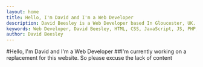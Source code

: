 ```yaml
---
layout: home
title: Hello, I'm David and I'm a Web Developer
description: David Beesley is a Web Developer based In Gloucester, UK. Specialising in HTML, CSS, JavaScript and PHP
keywords: Web Developer, David Beesley, HTML, CSS, JavaScript, JS, PHP, Cheltenham, Gloucester, UK
author: David Beesley
---
```

#Hello, I'm David and I'm a Web Developer
##I'm currently working on a replacement for this website. So please excuse the lack of content
